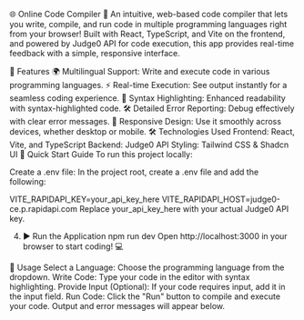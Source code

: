 🌐 Online Code Compiler 🚀
An intuitive, web-based code compiler that lets you write, compile, and run code in multiple programming languages right from your browser! Built with React, TypeScript, and Vite on the frontend, and powered by Judge0 API for code execution, this app provides real-time feedback with a simple, responsive interface.

🎯 Features
🌍 Multilingual Support: Write and execute code in various programming languages.
⚡ Real-time Execution: See output instantly for a seamless coding experience.
🎨 Syntax Highlighting: Enhanced readability with syntax-highlighted code.
🛠️ Detailed Error Reporting: Debug effectively with clear error messages.
📱 Responsive Design: Use it smoothly across devices, whether desktop or mobile.
🛠️ Technologies Used
Frontend: React, Vite, and TypeScript
Backend: Judge0 API
Styling: Tailwind CSS & Shadcn UI
🚀 Quick Start Guide
To run this project locally:

Create a .env file: In the project root, create a .env file and add the following:

VITE_RAPIDAPI_KEY=your_api_key_here
VITE_RAPIDAPI_HOST=judge0-ce.p.rapidapi.com
Replace your_api_key_here with your actual Judge0 API key.

4. ▶️ Run the Application
npm run dev
Open http://localhost:3000 in your browser to start coding! 💻

📝 Usage
Select a Language: Choose the programming language from the dropdown.
Write Code: Type your code in the editor with syntax highlighting.
Provide Input (Optional): If your code requires input, add it in the input field.
Run Code: Click the "Run" button to compile and execute your code. Output and error messages will appear below.
